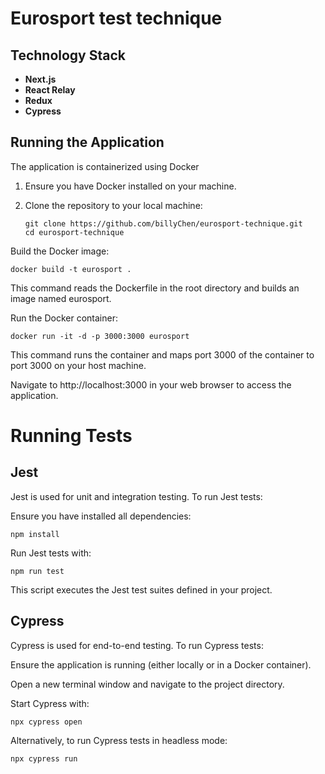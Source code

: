 # Eurosport test technique

## Technology Stack

- **Next.js**
- **React Relay**
- **Redux**
- **Cypress**

## Running the Application

The application is containerized using Docker

1. Ensure you have Docker installed on your machine.

2. Clone the repository to your local machine:

   ```
   git clone https://github.com/billyChen/eurosport-technique.git
   cd eurosport-technique
   ```

Build the Docker image:

```
docker build -t eurosport .
```

This command reads the Dockerfile in the root directory and builds an image named eurosport.

Run the Docker container:

```
docker run -it -d -p 3000:3000 eurosport
```

This command runs the container and maps port 3000 of the container to port 3000 on your host machine.

Navigate to http://localhost:3000 in your web browser to access the application.

# Running Tests

## Jest

Jest is used for unit and integration testing. To run Jest tests:

Ensure you have installed all dependencies:

```
npm install
```

Run Jest tests with:

```
npm run test
```

This script executes the Jest test suites defined in your project.

## Cypress

Cypress is used for end-to-end testing. To run Cypress tests:

Ensure the application is running (either locally or in a Docker container).

Open a new terminal window and navigate to the project directory.

Start Cypress with:

```
npx cypress open
```

Alternatively, to run Cypress tests in headless mode:

```
npx cypress run
```
